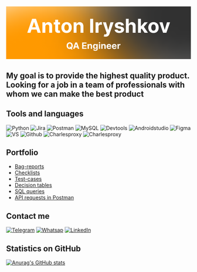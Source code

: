 ![HEADER](https://github.com/anton-rshk/anton-rshk/blob/main/Frame%2029.png)

## My goal is to provide the highest quality product. Looking for a job in a team of professionals with whom we can make the best product

## Tools and languages

![Python](https://img.shields.io/badge/-Python-000000?style=for-the-badge&logo=python&logoColor=FFD342)
![Jira](https://img.shields.io/badge/-Jira-000000?style=for-the-badge&logo=jira&logoColor=2684FF)
![Postman](https://img.shields.io/badge/-Postman-000000?style=for-the-badge&logo=postman&logoColor=FD6C35)
![MySQL](https://img.shields.io/badge/-MySQL-000000?style=for-the-badge&logo=mysql&logoColor=2572C2)
![Devtools](https://img.shields.io/badge/-Devtools-000000?style=for-the-badge&logo=googlechrome&logoColor=1A73E8)
![Androidstudio](https://img.shields.io/badge/-androidstudio-000000?style=for-the-badge&logo=androidstudio&logoColor=249644)
![Figma](https://img.shields.io/badge/-figma-000000?style=for-the-badge&logo=figma&logoColor=A259FF)
![VS](https://img.shields.io/badge/-vscode-000000?style=for-the-badge&logo=visualstudio&logoColor=3CA8F1)
![Github](https://img.shields.io/badge/-github-000000?style=for-the-badge&logo=github&logoColor=FFFFFF)
![Charlesproxy](https://img.shields.io/badge/-CharlesProxy-000000?style=for-the-badge)
![Charlesproxy](https://img.shields.io/badge/-html-000000?style=for-the-badge&logo=languagehtml&logoColor=E44D26)



## Portfolio

- [Bag-reports](https://github.com/anton-rshk/Bag-reports)
- [Checklists](https://github.com/anton-rshk/Check-list)
- [Test-cases](https://github.com/anton-rshk/Test-keys)
- [Decision tables](https://github.com/anton-rshk/Decision-table)
- [SQL queries](https://docs.google.com/document/d/1fzSkVFDLYCsfGMc774N4aobXvxcerBn47oY3voCKQEo/edit?usp=sharing)
- [API requests in Postman](https://docs.google.com/document/d/17UAxm6EEbG8-lY0pgib20U4tZwHR6aKkj0wWOOoDhwc/edit?usp=sharing)

## Contact me

[![Telegram](https://img.shields.io/badge/-Telegram-000000?style=for-the-badge&logo=telegram)](https://t.me/lala_tnt)
[![Whatsap](https://img.shields.io/badge/-Whatsapp-000000?style=for-the-badge&logo=whatsapp)](https://wa.me/79962471853)
[![LinkedIn](https://img.shields.io/badge/-LinkedIn-000000?style=for-the-badge&logo=LinkedIn&logoColor=0077FF)](https://www.linkedin.com/in/anton-iryshkov-2097b525b/)

## Statistics on GitHub

[![Anurag's GitHub stats](https://github-readme-stats.vercel.app/api?username=anton-rshk&theme=onedark&show_icons=true)](https://github.com/anuraghazra/github-readme-stats)
